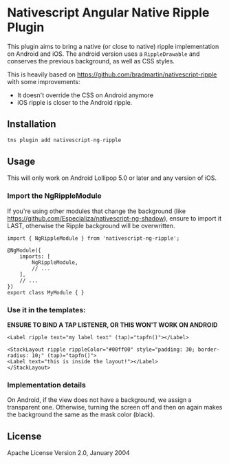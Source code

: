 # Nativescript Angular Native Ripple Plugin

This plugin aims to bring a native (or close to native) ripple implementation on Android and iOS. The android version uses a `RippleDrawable` and conserves the previous background, as well as CSS styles.

This is heavily based on https://github.com/bradmartin/nativescript-ripple with some improvements:

* It doesn't override the CSS on Android anymore
* iOS ripple is closer to the Android ripple.
## Installation

```javascript
tns plugin add nativescript-ng-ripple
```

## Usage 

This will only work on Android Lollipop 5.0 or later and any version of iOS.

### Import the NgRippleModule

If you're using other modules that change the background (like https://github.com/Especializa/nativescript-ng-shadow), ensure to import it LAST, otherwise the Ripple background will be overwritten.

```	
import { NgRippleModule } from 'nativescript-ng-ripple';

@NgModule({
    imports: [
        NgRippleModule,
        // ...
    ],
    // ...
})
export class MyModule { }
```

### Use it in the templates:

**ENSURE TO BIND A TAP LISTENER, OR THIS WON'T WORK ON ANDROID**

```<Label ripple text="my label text" (tap)="tapfn()"></Label>```

```
<StackLayout ripple rippleColor="#00ff00" style="padding: 30; border-radius: 10;" (tap)="tapfn()">
<Label text="this is inside the layout!"></Label>
</StackLayout>
```

### Implementation details

On Android, if the view does not have a background, we assign a transparent one. Otherwise, turning the screen off and then on again makes the background the same as the mask color (black).
    
## License

Apache License Version 2.0, January 2004
